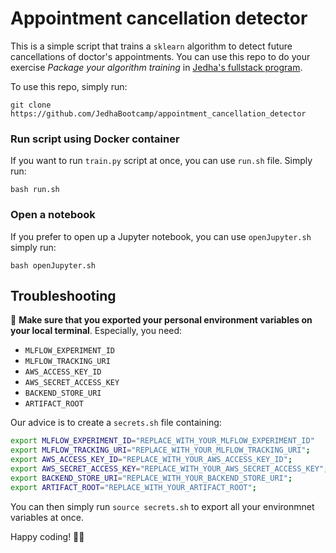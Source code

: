 # Appointment cancellation detector

This is a simple script that trains a `sklearn` algorithm to detect future cancellations of doctor's appointments. You can use this repo to do your exercise *Package your algorithm training* in [Jedha's fullstack program](https://app.jedha.co).

To use this repo, simply run:

`git clone https://github.com/JedhaBootcamp/appointment_cancellation_detector`

### Run script using Docker container

If you want to run `train.py` script at once, you can use `run.sh` file. Simply run:

`bash run.sh`

### Open a notebook 

If you prefer to open up a Jupyter notebook, you can use `openJupyter.sh` simply run:

`bash openJupyter.sh` 


## Troubleshooting 

👋 **Make sure that you exported your personal environment variables on your local terminal**. Especially, you need:

* `MLFLOW_EXPERIMENT_ID`
* `MLFLOW_TRACKING_URI`
* `AWS_ACCESS_KEY_ID`
* `AWS_SECRET_ACCESS_KEY`
* `BACKEND_STORE_URI`
* `ARTIFACT_ROOT`

Our advice is to create a `secrets.sh` file containing:

```bash
export MLFLOW_EXPERIMENT_ID="REPLACE_WITH_YOUR_MLFLOW_EXPERIMENT_ID"
export MLFLOW_TRACKING_URI="REPLACE_WITH_YOUR_MLFLOW_TRACKING_URI";
export AWS_ACCESS_KEY_ID="REPLACE_WITH_YOUR_AWS_ACCESS_KEY_ID";
export AWS_SECRET_ACCESS_KEY="REPLACE_WITH_YOUR_AWS_SECRET_ACCESS_KEY";
export BACKEND_STORE_URI="REPLACE_WITH_YOUR_BACKEND_STORE_URI";
export ARTIFACT_ROOT="REPLACE_WITH_YOUR_ARTIFACT_ROOT";
```

You can then simply run `source secrets.sh` to export all your environmnet variables at once. 

Happy coding! 👩‍💻

